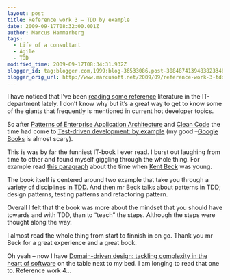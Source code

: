 ```yaml
---
layout: post
title: Reference work 3 – TDD by example
date: 2009-09-17T08:32:00.001Z
author: Marcus Hammarberg
tags:
  - Life of a consultant
  - Agile
  - TDD
modified_time: 2009-09-17T08:34:31.932Z
blogger_id: tag:blogger.com,1999:blog-36533086.post-3084874139483823348
blogger_orig_url: http://www.marcusoft.net/2009/09/reference-work-3-tdd-by-example.html
---
```



I have noticed that I’ve been
<a href="http://www.marcusoft.net/2009/07/parental-leave-reading.html"
target="_blank">reading some reference</a> literature in the
IT-department lately. I don’t know why but it’s a great way to get to
know some of the giants that frequently is mentioned in current hot
developer topics.

So after <a
href="http://books.google.se/books?id=FyWZt5DdvFkC&amp;dq=Patterns+of+Enterprise+Architecture&amp;printsec=frontcover&amp;source=bl&amp;ots=eEBsZAYx9w&amp;sig=TNqgtVMmDoTg8GVttcoC3YlNR4E&amp;hl=sv&amp;ei=KvKxSqGpKpGk4Qb_4JjEDg&amp;sa=X&amp;oi=book_result&amp;ct=result&amp;resnum=3#v=onepage&amp;q=&amp;f=false"
target="_blank">Patterns of Enterprise Application Architecture</a> and
<a
href="http://books.google.se/books?id=dwSfGQAACAAJ&amp;dq=Clean+Code&amp;ei=SfKxStnQM6XCywSpjpHrAg"
target="_blank">Clean Code</a> the time had come to <a
href="http://books.google.se/books?id=gFgnde_vwMAC&amp;pg=PR12&amp;dq=TDD+by+example&amp;ei=YfKxSuCrKKbAygS7s8CvAw#v=onepage&amp;q=TDD%20by%20example&amp;f=false"
target="_blank">Test-driven development: by example</a> (my good
–<a href="http://books.google.se/books" target="_blank">Google Books</a>
is almost scary).

This is was by far the funniest IT-book I ever read. I burst out
laughing from time to other and found myself giggling through the whole
thing. For example read <a
href="http://books.google.se/books?id=gFgnde_vwMAC&amp;pg=PR12&amp;dq=TDD+by+example&amp;ei=YfKxSuCrKKbAygS7s8CvAw#v=onepage&amp;q=young%20programmer&amp;f=false"
target="_blank">this paragraph</a> about the time when
<a href="http://en.wikipedia.org/wiki/Kent_Beck" target="_blank">Kent
Beck</a> was young.

The book itself is centered around two example that take you through a
variety of disciplines in
<a href="http://en.wikipedia.org/wiki/Test-driven_development"
target="_blank">TDD</a>. And then mr Beck talks about patterns in TDD;
design patterns, testing patterns and refactoring pattern.

Overall I felt that the book was more about the mindset that you should
have towards and with TDD, than to “teach” the steps. Although the steps
were thought along the way.

I almost read the whole thing from start to finnish in on go. Thank you
mr Beck for a great experience and a great book.

Oh yeah – now I have <a
href="http://books.google.se/books?id=7dlaMs0SECsC&amp;dq=domain+driven+design+evans&amp;printsec=frontcover&amp;source=bn&amp;hl=sv&amp;ei=TPSxSur8FtzKjAeql6XVCw&amp;sa=X&amp;oi=book_result&amp;ct=result&amp;resnum=4#v=onepage&amp;q=&amp;f=false"
target="_blank">Domain-driven design: tackling complexity in the heart
of software</a> on the table next to my bed. I am longing to read that
one to. Reference work 4…
